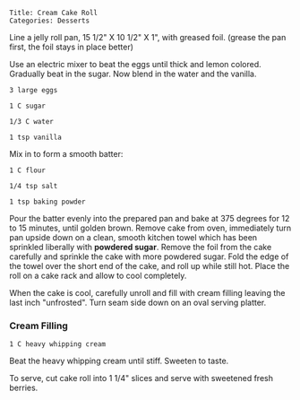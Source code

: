 ~~~ recipe-info
Title: Cream Cake Roll
Categories: Desserts
~~~

Line a jelly roll pan, 15 1/2" X 10 1/2" X 1", with greased foil. (grease the pan first, the foil
stays in place better)

Use an electric mixer to beat the eggs until thick and lemon colored. Gradually beat in the sugar.
Now blend in the water and the vanilla.

~~~ recipe-ingredients
3 large eggs

1 C sugar

1/3 C water

1 tsp vanilla
~~~

Mix in to form a smooth batter:

~~~ recipe-ingredients
1 C flour

1/4 tsp salt

1 tsp baking powder
~~~

Pour the batter evenly into the prepared pan and bake at 375 degrees for 12 to 15 minutes, until
golden brown. Remove cake from oven, immediately turn pan upside down on a clean, smooth kitchen
towel which has been sprinkled liberally with **powdered sugar**. Remove the foil from the cake
carefully and sprinkle the cake with more powdered sugar. Fold the edge of the towel over the short
end of the cake, and roll up while still hot. Place the roll on a cake rack and allow to cool
completely.

When the cake is cool, carefully unroll and fill with cream filling leaving the last inch
"unfrosted". Turn seam side down on an oval serving platter.


### Cream Filling

~~~ recipe-ingredients
1 C heavy whipping cream
~~~

Beat the heavy whipping cream until stiff. Sweeten to taste.

To serve, cut cake roll into 1 1/4" slices and serve with sweetened fresh berries.
